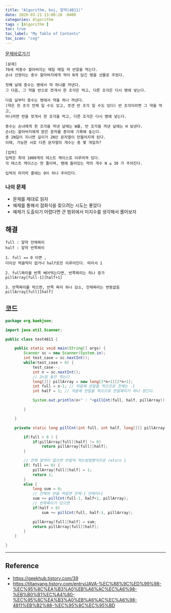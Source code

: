 ```yaml
---
title: "Algorithm, boj, 알약(4811)"
date: 2020-03-21 13:00:28 -0400
categories: Algorithm
tags : [Algorithm ]
toc: true
toc_label: "My Table of Contents"
toc_icon: "cog"
---
```


[문제바로가기](https://www.acmicpc.net/problem/4811)
```
[문제]
70세 박종수 할아버지는 매일 매일 약 반알을 먹는다.
손녀 선영이는 종수 할아버지에게 약이 N개 담긴 병을 선물로 주었다.

첫째 날에 종수는 병에서 약 하나를 꺼낸다.
그 다음, 그 약을 반으로 쪼개서 한 조각은 먹고, 다른 조각은 다시 병에 넣는다.

다음 날부터 종수는 병에서 약을 하나 꺼낸다.
(약은 한 조각 전체 일 수도 있고, 쪼갠 반 조각 일 수도 있다) 반 조각이라면 그 약을 먹고,
아니라면 반을 쪼개서 한 조각을 먹고, 다른 조각은 다시 병에 넣는다.

종수는 손녀에게 한 조각을 꺼낸 날에는 W를, 반 조각을 꺼낸 날에는 H 보낸다.
손녀는 할아버지에게 받은 문자를 종이에 기록해 놓는다.
총 2N일이 지나면 길이가 2N인 문자열이 만들어지게 된다.
이때, 가능한 서로 다른 문자열의 개수는 총 몇 개일까?

[입력]
입력은 최대 1000개의 테스트 케이스로 이루어져 있다.
각 테스트 케이스는 한 줄이며, 병에 들어있는 약의 개수 N ≤ 30 가 주어진다.

입력의 마지막 줄에는 0이 하나 주어진다.
```

### 나의 문제
- 문제를 제대로 읽자
- 예제를 통해서 점화식을 찾으려는 시도는 좋았다
- 예제가 도출되기 어렵다면 큰 범위에서 미지수를 생각해서 풀어보자

## 해결
```
full : 알약 전체짜리
half : 알약 반쪽짜리

1. full == 0 이면 ,
더이상 먹을약이 없거나 half로만 이루어진다. 따라서 1

2. full짜리를 반쪽 베어먹는다면, 반쪽짜리는 하나 증가
pillArray[full-1][half+1]

3. 반쪽짜리를 먹으면, 반쪽 짜리 하나 감소, 전체짜리는 변동없음
pillArray[full][half]

```


## 코드

```java
package org.baekjoon;

import java.util.Scanner;

public class test4811 {

	public static void main(String[] args) {
		Scanner sc = new Scanner(System.in);
		int test_case = sc.nextInt();
		while(test_case > 0) {
			test_case--;
			int n = sc.nextInt();
			// 2n일 동안 먹는다
			long[][] pillArray = new long[2*n+1][2*n+1];
			int full = n-1; // 처음에 반알을 먹으므로 전체는 -1
			int half = 1; // 처음에 반알을 먹으므로 반알짜리가 하나 생긴다.

			System.out.println(n+" : "+pillCnt(full, half, pillArray));

		}

	}

	private static long pillCnt(int full, int half, long[][] pillArray) {

		if(full > 0 ) {
			if(pillArray[full][half] != 0)
				return pillArray[full][half];
		}

		// 전체 알약이 없으면 반알씩 먹는방법뿐이므로 return 1
		if( full == 0) {
			pillArray[full][half] = 1;
			return 1;
		}
		else {
			long sum = 0;
			// 전체의 반을 먹음면 전체-1 반짜리+1
			sum += pillCnt(full-1, half+1, pillArray);
			// 반쪽짜리가 있으면
			if(half > 0)
				sum += pillCnt(full, half-1, pillArray);

			pillArray[full][half] = sum;
			return pillArray[full][half];
		}
	}

}

```

---
## Reference
- <https://geekhub.tistory.com/39>
- <https://titanyang.tistory.com/entry/JAVA-%EC%88%9C%ED%99%98-%EC%95%8C%EA%B3%A0%EB%A6%AC%EC%A6%98-%EB%B0%B1%EC%A4%80-%EC%95%8C%EA%B3%A0%EB%A6%AC%EC%A6%98-4811%EB%B2%88-%EC%95%8C%EC%95%BD>
